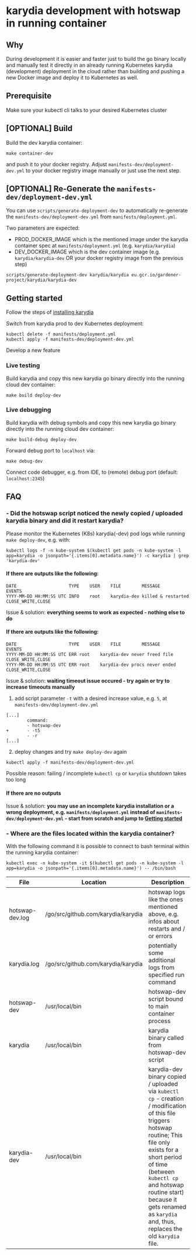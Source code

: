 # karydia development with hotswap in running container

## Why

During development it is easier and faster just to build the go binary locally
and manually test it directly in an already running Kubernetes karydia
(development) deployment in the cloud rather than building and pushing a new
Docker image and deploy it to Kubernetes as well.

## Prerequisite
Make sure your kubectl cli talks to your desired Kubernetes cluster

## [OPTIONAL] Build

Build the dev karydia container:
```
make container-dev
```
and push it to your docker registry.
Adjust `manifests-dev/deployment-dev.yml` to your docker registry image manually or just use the next step.

## [OPTIONAL] Re-Generate the `manifests-dev/deployment-dev.yml`

You can use `scripts/generate-deployment-dev` to automatically re-generate the
`manifests-dev/deployment-dev.yml` from `manifests/deployment.yml`.

Two parameters are expected:
- PROD_DOCKER_IMAGE which is the mentioned image under the karydia container spec at
`manifests/deployment.yml` (e.g. `karydia/karydia`)
- DEV_DOCKER_IMAGE which is the dev container image (e.g. `karydia/karydia-dev` OR your docker registry image from the previous step)
```
scripts/generate-deployment-dev karydia/karydia eu.gcr.io/gardener-project/karydia/karydia-dev
```

## <a name="getting-started"></a> Getting started

Follow the steps of [installing karydia](../install.md)

Switch from karydia prod to dev Kubernetes deployment:
```
kubectl delete -f manifests/deployment.yml
kubectl apply -f manifests-dev/deployment-dev.yml
```

Develop a new feature

### Live testing

Build karydia and copy this new karydia go binary directly into the running cloud dev container:
```
make build deploy-dev
```

### Live debugging

Build karydia with debug symbols and copy this new karydia go binary directly into the running cloud dev container:
```
make build-debug deploy-dev
```

Forward debug port to `localhost` via:
```
make debug-dev
```

Connect code debugger, e.g. from IDE, to (remote) debug port (default: `localhost:2345`)

## FAQ

### - Did the hotswap script noticed the newly copied / uploaded karydia binary and did it restart karydia?

Please monitor the Kubernetes (K8s) karydia(-dev) pod logs while running `make deploy-dev`, e.g. with:
```
kubectl logs -f -n kube-system $(kubectl get pods -n kube-system -l app=karydia -o jsonpath='{.items[0].metadata.name}') -c karydia | grep 'karydia-dev'
```

#### If there are outputs like the following:
```
DATE                   	TYPE	USER  	FILE       	MESSAGE           	EVENTS
YYYY-MM-DD HH:MM:SS UTC	INFO	root  	karydia-dev	killed & restarted	CLOSE_WRITE,CLOSE
```
Issue & solution: __everything seems to work as expected - nothing else to do__

#### If there are outputs like the following:
```
DATE                   	TYPE	USER  	FILE       	MESSAGE           	EVENTS
YYYY-MM-DD HH:MM:SS UTC	ERR	root  	karydia-dev	never freed file  	CLOSE_WRITE,CLOSE
YYYY-MM-DD HH:MM:SS UTC	ERR	root  	karydia-dev	procs never ended 	CLOSE_WRITE,CLOSE
```
Issue & solution: __waiting timeout issue occured - try again or try to increase timeouts manually__

1. add script parameter `-t` with a desired increase value, e.g. `5`, at `manifests-dev/deployment-dev.yml`
```
[...]
        command:
        - hotswap-dev
+       - -t5
        - -r
[...]
```
2. deploy changes and try `make deploy-dev` again
```
kubectl apply -f manifests-dev/deployment-dev.yml
```

Possible reason: failing / incomplete `kubectl cp` or `karydia` shutdown takes too long

#### If there are no outputs

Issue & solution: __you may use an incomplete karydia installation or a wrong deployment, e.g. `manifests/deployment.yml` instead of `manifests-dev/deployment-dev.yml` - start from scratch and jump to [Getting started](#getting-started)__

### - Where are the files located within the karydia container?

With the following command it is possible to connect to bash terminal within the running karydia container:
```
kubectl exec -n kube-system -it $(kubectl get pods -n kube-system -l app=karydia -o jsonpath='{.items[0].metadata.name}') -- /bin/bash
```

File            | Location                           | Description
--------------- | ---------------------------------- | ---------------------------------
hotswap-dev.log | /go/src/github.com/karydia/karydia | hotswap logs like the ones mentioned above, e.g. infos about restarts and / or errors
karydia.log     | /go/src/github.com/karydia/karydia | potentially some additional logs from specified run command
hotswap-dev     | /usr/local/bin                     | hotswap-dev script bound to main container process
karydia         | /usr/local/bin                     | karydia binary called from hotswap-dev script
karydia-dev     | /usr/local/bin                     | karydia-dev binary copied / uploaded via `kubectl cp` - creation / modification of this file triggers hotswap routine; This file only exists for a short period of time (between `kubectl cp` and hotswap routine start) because it gets renamed as `karydia` and, thus, replaces the old `karydia` file.

